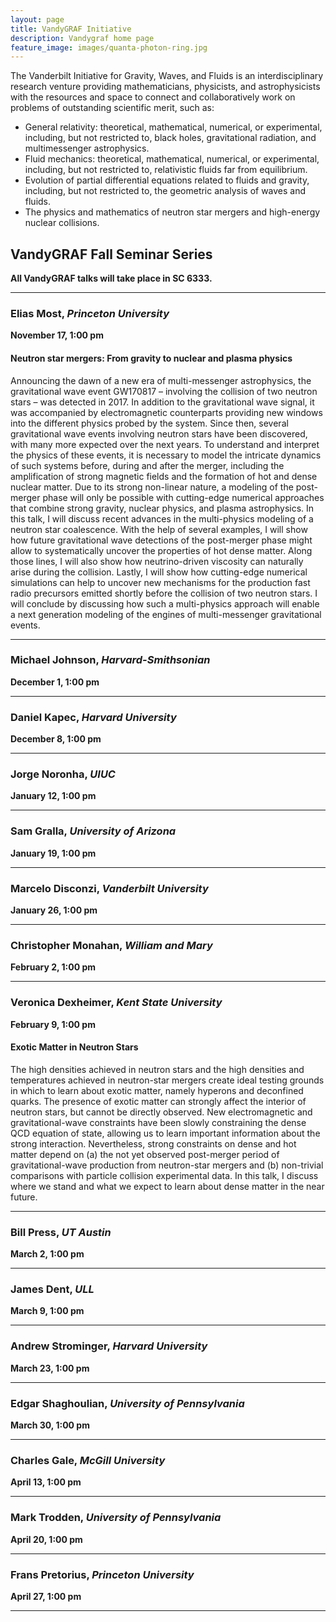 ```yaml
---
layout: page
title: VandyGRAF Initiative 
description: Vandygraf home page 
feature_image: images/quanta-photon-ring.jpg
---
```


 The Vanderbilt Initiative  for Gravity, Waves, and Fluids is an interdisciplinary research venture  providing mathematicians, physicists, and astrophysicists with the resources and space to connect and collaboratively work on problems of outstanding scientific merit, such as:

+ General relativity: theoretical, mathematical, numerical, or experimental, including, but not restricted to, black holes, gravitational radiation, and multimessenger astrophysics.
+ Fluid mechanics: theoretical, mathematical, numerical, or experimental, including, but not restricted to, relativistic fluids far from equilibrium.
+ Evolution of partial differential equations related to fluids and gravity, including, but not restricted to, the geometric analysis of waves and fluids.
+ The physics and mathematics of neutron star mergers and high-energy nuclear collisions.

## VandyGRAF Fall Seminar Series

**All VandyGRAF talks will take place in SC 6333.**

<hr>

### Elias Most, *Princeton University*
**November 17, 1:00 pm**

#### Neutron star mergers: From gravity to nuclear and plasma physics

Announcing the dawn of a new era of multi-messenger astrophysics, the
gravitational wave event GW170817 – involving the collision of two neutron
stars – was detected in 2017. In addition to the gravitational wave signal, it
was accompanied by electromagnetic counterparts providing new windows into the
different physics probed by the system. Since then, several gravitational wave
events involving neutron stars have been discovered, with many more expected
over the next years. To understand and interpret the physics of these events,
it is necessary to model the intricate dynamics of such systems before, during
and after the merger, including the amplification of strong magnetic fields and
the formation of hot and dense nuclear matter. Due to its strong non-linear
nature, a modeling of the post-merger phase will only be possible with
cutting-edge numerical approaches that combine strong gravity, nuclear physics,
and plasma astrophysics. In this talk, I will discuss recent advances in the
multi-physics modeling of a neutron star coalescence. With the help of several
examples, I will show how future gravitational wave detections of the
post-merger phase might allow to systematically uncover the properties of hot
dense matter. Along those lines, I will also show how neutrino-driven viscosity
can naturally arise during the collision. Lastly, I will show how cutting-edge
numerical simulations can help to uncover new mechanisms for the production
fast radio precursors emitted shortly before the collision of two neutron
stars. I will conclude by discussing how such a multi-physics approach will
enable a next generation modeling of the engines of multi-messenger
gravitational events.

<hr>

### Michael Johnson, *Harvard-Smithsonian*
**December 1, 1:00 pm**

<hr>

### Daniel Kapec, *Harvard University*
**December 8, 1:00 pm**

<hr>

### Jorge Noronha, *UIUC*
**January 12, 1:00 pm**

<hr>

### Sam Gralla, *University of Arizona*
**January 19, 1:00 pm**

<hr>

### Marcelo Disconzi, *Vanderbilt University*
**January 26, 1:00 pm**

<hr>

### Christopher Monahan, *William and Mary*
**February 2, 1:00 pm**

<hr>

### Veronica Dexheimer, *Kent State University*
**February 9, 1:00 pm**

#### Exotic Matter in Neutron Stars

The high densities achieved in neutron stars and the high densities and
temperatures achieved in neutron-star mergers create ideal testing grounds in
which to learn about exotic matter, namely hyperons and deconfined quarks. The
presence of exotic matter can strongly affect the interior of neutron stars,
but cannot be directly observed. New electromagnetic and gravitational-wave
constraints have been slowly constraining the dense QCD equation of state,
allowing us to learn important information about the strong interaction.
Nevertheless, strong constraints on dense and hot matter depend on (a) the not
yet observed post-merger period of gravitational-wave production from
neutron-star mergers and (b) non-trivial comparisons with particle collision
experimental data. In this talk, I discuss where we stand and what we expect to
learn about dense matter in the near future.

<hr>

### Bill Press, *UT Austin*
**March 2, 1:00 pm**

<hr>

### James Dent, *ULL*
**March 9, 1:00 pm**

<hr>

### Andrew Strominger, *Harvard University*
**March 23, 1:00 pm**

<hr>

### Edgar Shaghoulian, *University of Pennsylvania*
**March 30, 1:00 pm**

<hr>

### Charles Gale, *McGill University*
**April 13, 1:00 pm**

<hr>

### Mark Trodden, *University of Pennsylvania*
**April 20, 1:00 pm**

<hr>

### Frans Pretorius, *Princeton University*
**April 27, 1:00 pm**

<hr>
